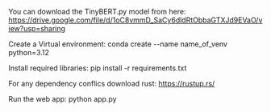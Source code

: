 You can download the TinyBERT.py model from here:
https://drive.google.com/file/d/1oC8vmmD_SaCy6dldRtObbaGTXJd9EVaO/view?usp=sharing

Create a Virtual environment:
conda create --name name_of_venv python=3.12

Install required libraries:
pip install -r requirements.txt

For any dependency conflics download rust:
https://rustup.rs/ 

Run the web app:
python app.py
